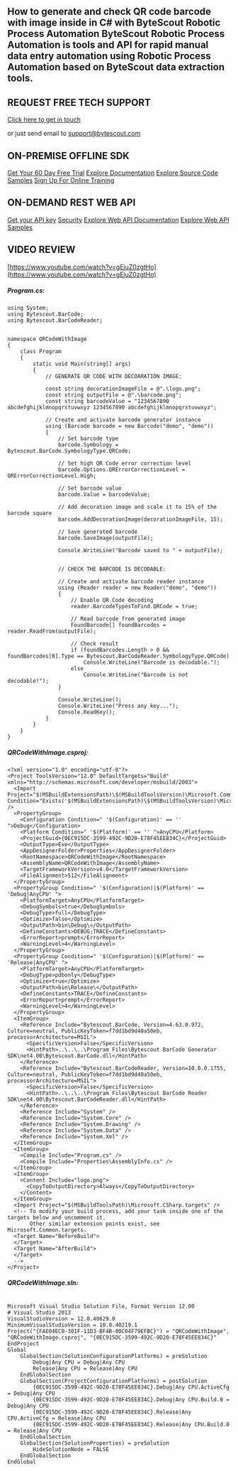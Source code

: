## How to generate and check QR code barcode with image inside in C# with ByteScout Robotic Process Automation ByteScout Robotic Process Automation is tools and API for rapid manual data entry automation using Robotic Process Automation based on ByteScout data extraction tools.

## REQUEST FREE TECH SUPPORT

[Click here to get in touch](https://bytescout.zendesk.com/hc/en-us/requests/new?subject=ByteScout%20Robotic%20Process%20Automation%20Question)

or just send email to [support@bytescout.com](mailto:support@bytescout.com?subject=ByteScout%20Robotic%20Process%20Automation%20Question) 

## ON-PREMISE OFFLINE SDK 

[Get Your 60 Day Free Trial](https://bytescout.com/download/web-installer?utm_source=github-readme)
[Explore Documentation](https://bytescout.com/documentation/index.html?utm_source=github-readme)
[Explore Source Code Samples](https://github.com/bytescout/ByteScout-SDK-SourceCode/)
[Sign Up For Online Training](https://academy.bytescout.com/)


## ON-DEMAND REST WEB API

[Get your API key](https://app.pdf.co/signup?utm_source=github-readme)
[Security](https://pdf.co/security)
[Explore Web API Documentation](https://apidocs.pdf.co?utm_source=github-readme)
[Explore Web API Samples](https://github.com/bytescout/ByteScout-SDK-SourceCode/tree/master/PDF.co%20Web%20API)

## VIDEO REVIEW

[https://www.youtube.com/watch?v=gEjuZ0zgtHo](https://www.youtube.com/watch?v=gEjuZ0zgtHo)




<!-- code block begin -->

##### **Program.cs:**
    
```
using System;
using Bytescout.BarCode;
using Bytescout.BarCodeReader;


namespace QRCodeWithImage
{
	class Program
	{
		static void Main(string[] args)
		{
			// GENERATE QR CODE WITH DECOARATION IMAGE:

			const string decorationImageFile = @".\logo.png";
			const string outputFile = @".\barcode.png";
			const string barcodeValue = "1234567890 abcdefghijklmnopqrstuvwxyz 1234567890 abcdefghijklmnopqrstuvwxyz";
			
			// Create and activate barcode generator instance
			using (Barcode barcode = new Barcode("demo", "demo"))
			{
				// Set barcode type
				barcode.Symbology = Bytescout.BarCode.SymbologyType.QRCode;

				// Set high QR Code error correction level
				barcode.Options.QRErrorCorrectionLevel = QRErrorCorrectionLevel.High;

				// Set barcode value
				barcode.Value = barcodeValue;

				// Add decoration image and scale it to 15% of the barcode square
				barcode.AddDecorationImage(decorationImageFile, 15);

				// Save generated barcode
				barcode.SaveImage(outputFile);

				Console.WriteLine("Barcode saved to " + outputFile);


				// CHECK THE BARCODE IS DECODABLE:

				// Create and activate barcode reader instance
				using (Reader reader = new Reader("demo", "demo"))
				{
					// Enable QR Code decoding
					reader.BarcodeTypesToFind.QRCode = true;

					// Read barcode from generated image
					FoundBarcode[] foundBarcodes = reader.ReadFrom(outputFile);

					// Check result
					if (foundBarcodes.Length > 0 && foundBarcodes[0].Type == Bytescout.BarCodeReader.SymbologyType.QRCode)
						Console.WriteLine("Barcode is decodable.");
					else
						Console.WriteLine("Barcode is not decodable!");
				}

				Console.WriteLine();
				Console.WriteLine("Press any key...");
				Console.ReadKey();
			}
		}
	}
}

```

<!-- code block end -->    

<!-- code block begin -->

##### **QRCodeWithImage.csproj:**
    
```
<?xml version="1.0" encoding="utf-8"?>
<Project ToolsVersion="12.0" DefaultTargets="Build" xmlns="http://schemas.microsoft.com/developer/msbuild/2003">
  <Import Project="$(MSBuildExtensionsPath)\$(MSBuildToolsVersion)\Microsoft.Common.props" Condition="Exists('$(MSBuildExtensionsPath)\$(MSBuildToolsVersion)\Microsoft.Common.props')" />
  <PropertyGroup>
    <Configuration Condition=" '$(Configuration)' == '' ">Debug</Configuration>
    <Platform Condition=" '$(Platform)' == '' ">AnyCPU</Platform>
    <ProjectGuid>{0EC915DC-3599-492C-9D20-E78F45EE834C}</ProjectGuid>
    <OutputType>Exe</OutputType>
    <AppDesignerFolder>Properties</AppDesignerFolder>
    <RootNamespace>QRCodeWithImage</RootNamespace>
    <AssemblyName>QRCodeWithImage</AssemblyName>
    <TargetFrameworkVersion>v4.0</TargetFrameworkVersion>
    <FileAlignment>512</FileAlignment>
  </PropertyGroup>
  <PropertyGroup Condition=" '$(Configuration)|$(Platform)' == 'Debug|AnyCPU' ">
    <PlatformTarget>AnyCPU</PlatformTarget>
    <DebugSymbols>true</DebugSymbols>
    <DebugType>full</DebugType>
    <Optimize>false</Optimize>
    <OutputPath>bin\Debug\</OutputPath>
    <DefineConstants>DEBUG;TRACE</DefineConstants>
    <ErrorReport>prompt</ErrorReport>
    <WarningLevel>4</WarningLevel>
  </PropertyGroup>
  <PropertyGroup Condition=" '$(Configuration)|$(Platform)' == 'Release|AnyCPU' ">
    <PlatformTarget>AnyCPU</PlatformTarget>
    <DebugType>pdbonly</DebugType>
    <Optimize>true</Optimize>
    <OutputPath>bin\Release\</OutputPath>
    <DefineConstants>TRACE</DefineConstants>
    <ErrorReport>prompt</ErrorReport>
    <WarningLevel>4</WarningLevel>
  </PropertyGroup>
  <ItemGroup>
    <Reference Include="Bytescout.BarCode, Version=4.63.0.972, Culture=neutral, PublicKeyToken=f7dd1bd9d40a50eb, processorArchitecture=MSIL">
      <SpecificVersion>False</SpecificVersion>
      <HintPath>..\..\..\Program Files\Bytescout BarCode Generator SDK\net4.00\Bytescout.BarCode.dll</HintPath>
    </Reference>
    <Reference Include="Bytescout.BarCodeReader, Version=10.0.0.1755, Culture=neutral, PublicKeyToken=f7dd1bd9d40a50eb, processorArchitecture=MSIL">
      <SpecificVersion>False</SpecificVersion>
      <HintPath>..\..\..\Program Files\Bytescout BarCode Reader SDK\net4.00\Bytescout.BarCodeReader.dll</HintPath>
    </Reference>
    <Reference Include="System" />
    <Reference Include="System.Core" />
    <Reference Include="System.Drawing" />
    <Reference Include="System.Data" />
    <Reference Include="System.Xml" />
  </ItemGroup>
  <ItemGroup>
    <Compile Include="Program.cs" />
    <Compile Include="Properties\AssemblyInfo.cs" />
  </ItemGroup>
  <ItemGroup>
    <Content Include="logo.png">
      <CopyToOutputDirectory>Always</CopyToOutputDirectory>
    </Content>
  </ItemGroup>
  <Import Project="$(MSBuildToolsPath)\Microsoft.CSharp.targets" />
  <!-- To modify your build process, add your task inside one of the targets below and uncomment it. 
       Other similar extension points exist, see Microsoft.Common.targets.
  <Target Name="BeforeBuild">
  </Target>
  <Target Name="AfterBuild">
  </Target>
  -->
</Project>
```

<!-- code block end -->    

<!-- code block begin -->

##### **QRCodeWithImage.sln:**
    
```

Microsoft Visual Studio Solution File, Format Version 12.00
# Visual Studio 2013
VisualStudioVersion = 12.0.40629.0
MinimumVisualStudioVersion = 10.0.40219.1
Project("{FAE04EC0-301F-11D3-BF4B-00C04F79EFBC}") = "QRCodeWithImage", "QRCodeWithImage.csproj", "{0EC915DC-3599-492C-9D20-E78F45EE834C}"
EndProject
Global
	GlobalSection(SolutionConfigurationPlatforms) = preSolution
		Debug|Any CPU = Debug|Any CPU
		Release|Any CPU = Release|Any CPU
	EndGlobalSection
	GlobalSection(ProjectConfigurationPlatforms) = postSolution
		{0EC915DC-3599-492C-9D20-E78F45EE834C}.Debug|Any CPU.ActiveCfg = Debug|Any CPU
		{0EC915DC-3599-492C-9D20-E78F45EE834C}.Debug|Any CPU.Build.0 = Debug|Any CPU
		{0EC915DC-3599-492C-9D20-E78F45EE834C}.Release|Any CPU.ActiveCfg = Release|Any CPU
		{0EC915DC-3599-492C-9D20-E78F45EE834C}.Release|Any CPU.Build.0 = Release|Any CPU
	EndGlobalSection
	GlobalSection(SolutionProperties) = preSolution
		HideSolutionNode = FALSE
	EndGlobalSection
EndGlobal

```

<!-- code block end -->